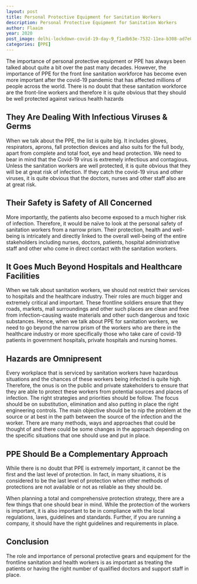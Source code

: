 ```yaml
---
layout: post
title: Personal Protective Equipment for Sanitation Workers
description: Personal Protective Equipment for Sanitation Workers
author: Flaaim
year: 2020
post_image: delhi-lockdown-covid-19-day-9_f1adb63e-7532-11ea-b308-ad7e0b841a10.webp
categories: [PPE]
---
```


The importance of personal protective equipment or PPE has always been talked about quite a bit over the past many decades. However, the importance of PPE for the front line sanitation workforce has become even more important after the covid-19 pandemic that has affected millions of people across the world. There is no doubt that these sanitation workforce are the front-line workers and therefore it is quite obvious that they should be well protected against various health hazards

## They Are Dealing With Infectious Viruses & Germs 

When we talk about the PPE, the list is quite big. It includes gloves, respirators, aprons, fall protection devices and also suits for the full body, apart from complete and total foot, eye and head protection. We need to bear in mind that the Covid-19 virus is extremely infectious and contagious. Unless the sanitation workers are well protected, it is quite obvious that they will be at great risk of infection. If they catch the covid-19 virus and other viruses, it is quite obvious that the doctors, nurses and other staff also are at great risk. 



## Their Safety is Safety of All Concerned


More importantly, the patients also become exposed to a much higher risk of infection. Therefore, it would be na&iuml;ve to look at the personal safety of sanitation workers from a narrow prism. Their protection, health and well-being is intricately and directly linked to the overall well-being of the entire stakeholders including nurses, doctors, patients, hospital administrative staff and other who come in direct contact with the sanitation workers.


## It Goes Much Beyond Hospitals and Healthcare Facilities


When we talk about sanitation workers, we should not restrict their services to hospitals and the healthcare industry. Their roles are much bigger and extremely critical and important. These frontline soldiers ensure that they roads, markets, mall surroundings and other such places are clean and free from infection-causing waste materials and other such dangerous and toxic substances. Hence, when we talk about PPE for sanitation workers, we need to go beyond the narrow prism of the workers who are there in the healthcare industry or more specifically those who take care of covid-19 patients in government hospitals, private hospitals and nursing homes. 


## Hazards are Omnipresent


Every workplace that is serviced by sanitation workers have hazardous situations and the chances of these workers being infected is quite high. Therefore, the onus is on the public and private stakeholders to ensure that they are able to protect these workers from potential sources and places of infection. The right strategies and priorities should be follow. The focus should be on substitution, elimination and also putting in place the right engineering controls. The main objective should be to nip the problem at the source or at best in the path between the source of the infection and the worker. There are many methods, ways and approaches that could be thought of and there could be some changes in the approach depending on the specific situations that one should use and put in place. 


## PPE Should Be a Complementary Approach


While there is no doubt that PPE is extremely important, it cannot be the first and the last level of protection. In fact, in many situations, it is considered to be the last level of protection when other methods of protections are not available or not as reliable as they should be. 


When planning a total and comprehensive protection strategy, there are a few things that one should bear in mind. While the protection of the workers is important, it is also important to be in compliance with the local regulations, laws, guidelines and standards. Further, if you are running a company, it should have the right guidelines and requirements in place. 


## Conclusion


The role and importance of personal protective gears and equipment for the frontline sanitation and health workers is as important as treating the patients or having the right number of qualified doctors and support staff in place. 


